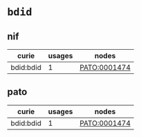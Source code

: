 # `bdid`

## nif

| curie     |   usages | nodes                                                       |
|-----------|----------|-------------------------------------------------------------|
| bdid:bdid |        1 | [PATO:0001474](http://purl.obolibrary.org/obo/PATO_0001474) |

## pato

| curie     |   usages | nodes                                                       |
|-----------|----------|-------------------------------------------------------------|
| bdid:bdid |        1 | [PATO:0001474](http://purl.obolibrary.org/obo/PATO_0001474) |

